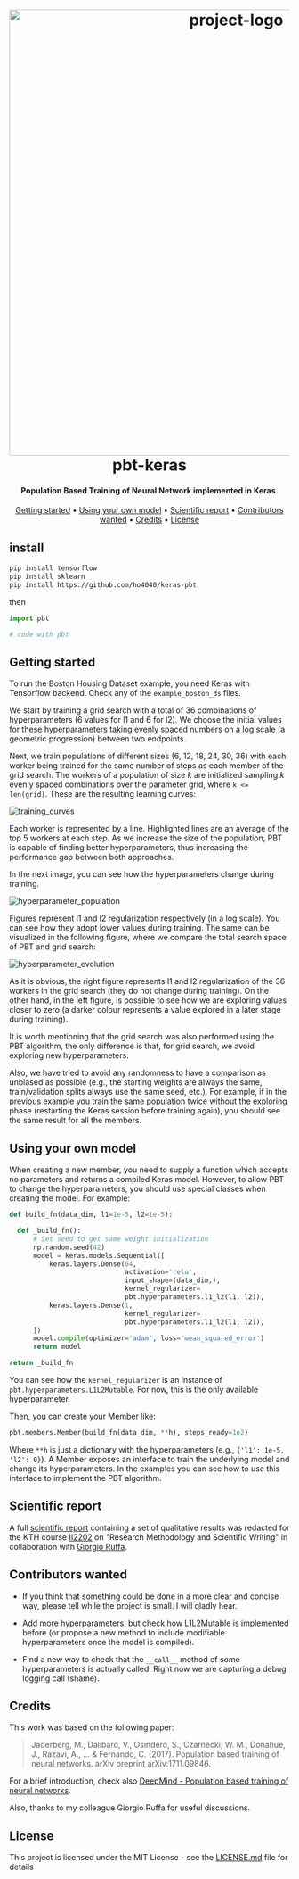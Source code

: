 <h1 align="center">
  <div>
    <img src="https://github.com/fdiazgon/pbt-keras/blob/assets/logo.png?raw=true" alt="project-logo" style="width:800">
  </div>
  pbt-keras
</h1>

<h4 align="center">
Population Based Training of Neural Network implemented in Keras.
</h4>

<p align="center">
  <a href="#getting-started">Getting started</a> •
  <a href="#using-your-own-model">Using your own model</a> •
  <a href="#scientific-report">Scientific report</a> •
  <a href="#contributors-wanted">Contributors wanted</a> •
  <a href="#credits">Credits</a> •
  <a href="#license">License</a>
</p>

## install 

```bash
pip install tensorflow
pip install sklearn
pip install https://github.com/ho4040/keras-pbt
```

then

```python
import pbt

# code with pbt
```

## Getting started

To run the Boston Housing Dataset example, you need Keras with Tensorflow backend. Check any of the `example_boston_ds` files.

We start by training a grid search with a total of 36 combinations of hyperparameters (6 values for l1 and 6 for l2). We choose the initial values for these hyperparameters taking evenly spaced numbers on a log scale (a geometric progression) between two endpoints.

Next, we train populations of different sizes (6, 12, 18, 24, 30, 36) with each worker being trained for the same number of steps as each member of the grid search. The workers of a population of size *k* are initialized sampling *k* evenly spaced combinations over the parameter grid, where `k <= len(grid)`. These are the resulting learning curves:

![training_curves](https://github.com/fdiazgon/pbt-keras/blob/assets/training_curves.png?raw=true)

Each worker is represented by a line. Highlighted lines are an average of the top 5 workers at each step. As we increase the size of the population, PBT is capable of finding better hyperparameters, thus increasing the performance gap between both approaches.

In the next image, you can see how the hyperparameters change during training.

![hyperparameter_population](https://github.com/fdiazgon/pbt-keras/blob/assets/hyperparameter_population.png?raw=true)

Figures represent l1 and l2 regularization respectively (in a log scale). You can see how they adopt lower values during training. The same can be visualized in the following figure, where we compare the total search space of PBT and grid search:

![hyperparameter_evolution](https://github.com/fdiazgon/pbt-keras/blob/assets/hyperparameter_evolution.png?raw=true)

As it is obvious, the right figure represents l1 and l2 regularization of the 36 workers in the grid search (they do not change during training). On the other hand, in the left figure, is possible to see how we are exploring values closer to zero (a darker colour represents a value explored in a later stage during training).

It is worth mentioning that the grid search was also performed using the PBT algorithm, the only difference is that, for grid search, we avoid exploring new hyperparameters.

Also, we have tried to avoid any randomness to have a comparison as unbiased as possible (e.g., the starting weights are always the same, train/validation splits always use the same seed, etc.). For example, if in the previous example you train the same population twice without the exploring phase (restarting the Keras session before training again), you should see the same result for all the members.

## Using your own model

When creating a new member, you need to supply a function which accepts no parameters and returns a compiled Keras model. However, to allow PBT to change the hyperparameters, you should use special classes when creating the model. For example:

```python
def build_fn(data_dim, l1=1e-5, l2=1e-5):

  def _build_fn():
      # Set seed to get same weight initialization
      np.random.seed(42)
      model = keras.models.Sequential([
          keras.layers.Dense(64,
                             activation='relu',
                             input_shape=(data_dim,),
                             kernel_regularizer=
                             pbt.hyperparameters.l1_l2(l1, l2)),
          keras.layers.Dense(1,
                             kernel_regularizer=
                             pbt.hyperparameters.l1_l2(l1, l2)),
      ])
      model.compile(optimizer='adam', loss='mean_squared_error')
      return model

return _build_fn
```

You can see how the `kernel_regularizer` is an instance of `pbt.hyperparameters.L1L2Mutable`. For now, this is the only available hyperparameter.

Then, you can create your Member like:

```python
pbt.members.Member(build_fn(data_dim, **h), steps_ready=1e2)
```

Where `**h` is just a dictionary with the hyperparameters (e.g., `{'l1': 1e-5, 'l2': 0}`). A Member exposes an interface to train the underlying model and change its hyperparameters. In the examples you can see how to use this interface to implement the PBT algorithm.

## Scientific report

A full [scientific report](report/pbt_scientific_writing.pdf) containing a set of qualitative results was redacted for the KTH course [II2202](https://www.kth.se/student/kurser/kurs/II2202?l=en) on "Research Methodology and Scientific Writing" in collaboration with [Giorgio Ruffa](https://github.com/xmooner).

## Contributors wanted

* If you think that something could be done in a more clear and concise way, please tell while the project is small. I will gladly hear.

* Add more hyperparameters, but check how L1L2Mutable is implemented before (or propose a new method to include modifiable hyperparameters once the model is compiled).

* Find a new way to check that the `__call__` method of some hyperparameters is actually called. Right now we are capturing a debug logging call (shame).

## Credits

This work was based on the following paper:

> Jaderberg, M., Dalibard, V., Osindero, S., Czarnecki, W. M., Donahue, J., Razavi, A., ... & Fernando, C. (2017). Population based training of neural networks. arXiv preprint arXiv:1711.09846.

For a brief introduction, check also [DeepMind - Population based training of neural networks](https://deepmind.com/blog/population-based-training-neural-networks/).

Also, thanks to my colleague Giorgio Ruffa for useful discussions.

## License

This project is licensed under the MIT License - see the [LICENSE.md](LICENSE.md) file for details
